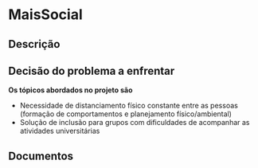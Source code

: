 # MaisSocial

## Descrição

## Decisão do problema a enfrentar

**Os tópicos abordados no projeto são**

- Necessidade de distanciamento físico constante entre as pessoas (formação de comportamentos e planejamento físico/ambiental)
- Solução de inclusão para grupos com dificuldades de acompanhar as atividades universitárias

## Documentos
